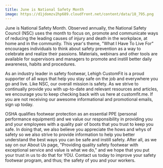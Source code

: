 ```yaml
---
title: June is National Safety Month
image: https://d1jdomzv2hp689.cloudfront.net/content/data/18_795.png
---
```

June is National Safety Month. Observed annually, the National Safety Council (NSC) uses the month to focus on, promote and communicate ways of reducing the leading causes of injury and death in the workplace, at home and in the community. This year's theme, "What I Have To Live For" encourages individuals to think about safety prevention as a way to celebrate and realize their passions. Materials, webinars and other tools are available for supervisors and managers to promote and instill better daily awareness, habits and procedures.

As an industry leader in safety footwear, Lehigh CustomFit is a proud supporter of all ways that help you stay safe on the job and everywhere you go and live. Like NSC, our overall mission is safety. As we strive to continually provide you with up-to-date and relevant resources and articles, we encourage you to keep checking back with us here at customfit.me. If you are not receiving our awesome informational and promotional emails, sign up today.

OSHA qualifies footwear protection as an essential PPE (personal performance equipment) and we value our responsibility in providing you and your employees with a quality pair of boots that you trust to keep you safe. In doing that, we also believe you appreciate the hows and whys of safety so we also strive to provide information to help you better understand the best ways you can be safe and instill safety. After all, as we say on our About Us page, "Providing quality safety footwear with exceptional service and value is what we do," and we hope that you put your trust in us to do that for YOU. Contact us today to improve your safety footwear program, and thus; the safety of you and your workers.
